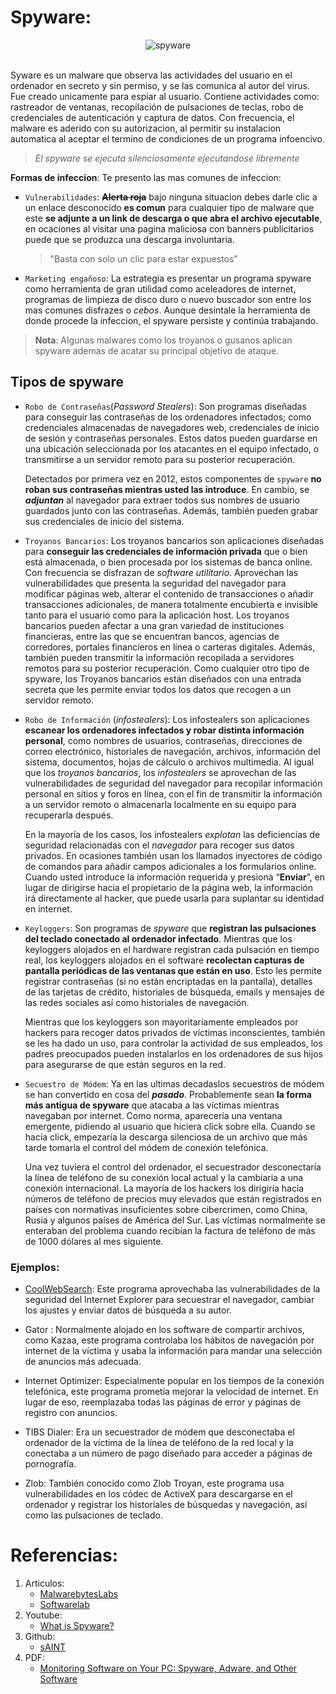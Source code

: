 # Spyware: 

<div align= "center">
<img src="https://www.malwarebytes.com/images/pillar-page/spyware-header-image.png" alt="spyware">
</div>
 
<br>

Syware es un malware que observa las actividades del usuario en el ordenador en secreto y sin permiso, y se las comunica al autor del virus. Fue creado unicamente para espiar al usuario. Contiene actividades como: rastreador de ventanas, recopilación de pulsaciones de teclas, robo de credenciales de autenticación y captura de datos.
Con frecuencia, el malware es aderido con su autorizacion, al permitir su instalacion automatica al aceptar el termino de condiciones de un programa infoencivo.
> _El spyware se ejecuta silenciosamente ejecutandose libremente_


 
**Formas de infeccion**:
Te presento las mas comunes de infeccion:
* `Vulnerabilidades`: ~~**Alerta roja**~~ bajo ninguna situacion debes darle clic a un enlace desconocido **es comun** para cualquier tipo de malware que este **se adjunte a un link de descarga o que abra el archivo ejecutable**, en ocaciones al visitar una pagina maliciosa con banners publicitarios puede que se produzca una descarga involuntaria.
   > "Basta con solo un clic para estar expuestos"
* `Marketing engañoso`: La estrategia es presentar un programa spyware como herramienta de gran utilidad como aceleadores de internet, programas de limpieza de disco duro o nuevo buscador son entre los mas comunes disfrazes o _cebos_. 
Aunque desintale la herramienta de donde procede la infeccion, el spyware persiste y continúa trabajando.
> __Nota__: Algunas malwares como los troyanos o gusanos aplican spyware ademas de acatar su principal objetivo de ataque.

## Tipos de spyware
- `Robo de Contraseñas`(_Password Stealers_): Son programas diseñadas para conseguir las contraseñas de los ordenadores infectados; como credenciales almacenadas de navegadores web, credenciales de inicio de sesión y  contraseñas personales. Estos datos pueden guardarse en una ubicación seleccionada por los atacantes en el equipo infectado, o transmitirse a un servidor remoto para su posterior recuperación. 

   Detectados por primera vez en 2012, estos componentes de `spyware` **no roban sus contraseñas mientras usted las introduce**. En cambio, se ***adjuntan*** al navegador para extraer todos sus nombres de usuario guardados junto con las contraseñas. Además, también pueden grabar sus credenciales de inicio del sistema.
- `Troyanos Bancarios`: Los troyanos bancarios son aplicaciones diseñadas para __conseguir las credenciales de información privada__ que o bien está almacenada, o bien procesada por los sistemas de banca online. Con frecuencia se disfrazan de _software utilitario_. Aprovechan las vulnerabilidades que presenta la seguridad del navegador para modificar páginas web, alterar el contenido de transacciones o añadir transacciones adicionales, de manera totalmente encubierta e invisible tanto para el usuario como para la aplicación host. Los troyanos bancarios pueden afectar a una gran variedad de instituciones financieras, entre las que se encuentran bancos, agencias de corredores, portales financieros en línea o carteras digitales. Además, también pueden transmitir la información recopilada a servidores remotos para su posterior recuperación.
Como cualquier otro tipo de spyware, los Troyanos bancarios están diseñados con una entrada secreta que les permite enviar todos los datos que recogen a un servidor remoto.
- `Robo de Información` (_infostealers_): Los infostealers son aplicaciones __escanear los ordenadores infectados y robar distinta información personal__, como nombres de usuarios, contraseñas, direcciones de correo electrónico, historiales de navegación, archivos, información del sistema, documentos, hojas de cálculo o archivos multimedia. Al igual que los _troyanos bancarios_, los _infostealers_ se aprovechan de las vulnerabilidades de seguridad del navegador para recopilar información personal en sitios y foros en línea, con el fin de transmitir la información a un servidor remoto o almacenarla localmente en su equipo para recuperarla después.

   En la mayoría de los casos, los infostealers _explotan_ las deficiencias de seguridad relacionadas con el _navegador_ para recoger      sus datos privados. En ocasiones también usan los llamados inyectores de código de comandos para añadir campos adicionales a los        formularios online. Cuando usted introduce la información requerida y presiona “__Enviar__”, en lugar de dirigirse hacia el              propietario de la página web, la información irá directamente al hacker, que puede usarla para suplantar su identidad en internet.
- `Keyloggers`: Son programas de _spyware_ que __registran las pulsaciones del teclado conectado al ordenador infectado__. Mientras que los keyloggers alojados en el hardware registran cada pulsación en tiempo real, los keyloggers alojados en el software __recolectan capturas de pantalla periódicas de las ventanas que están en uso__. Esto les permite registrar contraseñas (si no están encriptadas en la pantalla), detalles de las tarjetas de crédito, historiales de búsqueda, emails y mensajes de las redes sociales así como historiales de navegación.

  Mientras que los keyloggers son mayoritariamente empleados por hackers para recoger datos privados de víctimas inconscientes, también   se les ha dado un uso, para controlar la actividad de sus empleados, los padres preocupados pueden instalarlos en los ordenadores de     sus hijos para asegurarse de que están seguros en la red.
- `Secuestro de Módem`: Ya en las ultimas decadaslos secuestros de módem se han convertido en cosa del ___pasado___. Probablemente sean __la forma más antigua de spyware__ que atacaba a las víctimas mientras navegaban por internet. Como norma, aparecería una ventana emergente, pidiendo al usuario que hiciera click sobre ella. Cuando se hacía click, empezaría la descarga silenciosa de un archivo que más tarde tomaría el control del módem de conexión telefónica.

  Una vez tuviera el control del ordenador, el secuestrador desconectaría la línea de teléfono de su conexión local actual y la           cambiaria a una conexión internacional. La mayoría de los hackers los dirigiría hacia números de teléfono de precios muy elevados que   están registrados en países con normativas insuficientes sobre cibercrimen, como China, Rusia y algunos países de América del Sur. Las   víctimas normalmente se enteraban del problema cuando recibían la factura de teléfono de más de 1000 dólares al mes siguiente.
  
### Ejemplos:
 - [CoolWebSearch](https://www.zemana.com/removal-guide/coolwebsearch-browser-hijacker-removal): Este programa aprovechaba las vulnerabilidades de la seguridad del Internet Explorer para secuestrar el navegador, cambiar los ajustes y enviar datos de búsqueda a su autor.
 
- Gator : Normalmente alojado en los software de compartir archivos, como Kazaa, este programa controlaba los hábitos de navegación por internet de la víctima y usaba la información para mandar una selección de anuncios más adecuada.

- Internet Optimizer:  Especialmente popular en los tiempos de la conexión telefónica, este programa prometía mejorar la velocidad de internet. En lugar de eso, reemplazaba todas las páginas de error y páginas de registro con anuncios.

- TIBS Dialer: Era un secuestrador de módem que desconectaba el ordenador de la víctima de la línea de teléfono de la red local y la conectaba a un número de pago diseñado para acceder a páginas de pornografía.

- Zlob: También conocido como Zlob Troyan, este programa usa vulnerabilidades en los códec de ActiveX para descargarse en el ordenador y registrar los historiales de búsquedas y navegación, así como las pulsaciones de teclado.

# Referencias:
1. Articulos:
   * [MalwarebytesLabs](https://es.malwarebytes.com/spyware/)
   * [Softwarelab](https://softwarelab.org/es/que-es-spyware/)
2. Youtube:
   - [What is Spyware?](https://www.youtube.com/watch?v=-Z3pp14oUiA)
3. Github:
   - [sAINT](https://github.com/tiagorlampert/sAINT)
4. PDF:
   - [Monitoring Software on Your PC: Spyware, Adware, and Other Software](https://www.ftc.gov/sites/default/files/documents/reports/spyware-workshop-monitoring-software-your-personal-computer-spyware-adware-and-other-software-report/050307spywarerpt.pdf)
